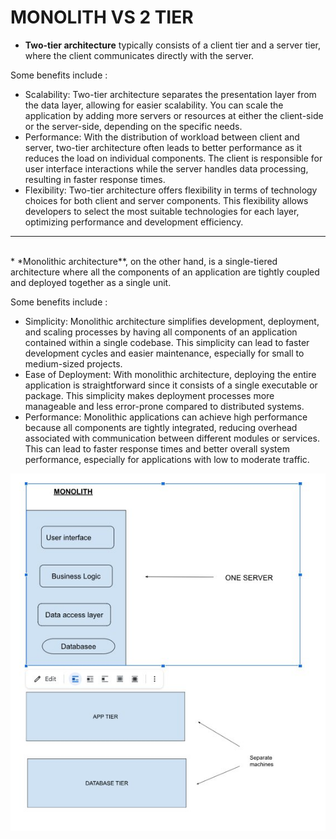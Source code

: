 # MONOLITH VS 2 TIER 




* **Two-tier architecture** typically consists of a client tier and a server tier, where the client communicates directly with the server.  

Some benefits include : 
 * Scalability: Two-tier architecture separates the presentation layer from the data layer, allowing for easier scalability. You can scale the application by adding more servers or resources at either the client-side or the server-side, depending on the specific needs.
* Performance: With the distribution of workload between client and server, two-tier architecture often leads to better performance as it reduces the load on individual components. The client is responsible for user interface interactions while the server handles data processing, resulting in faster response times.
* Flexibility: Two-tier architecture offers flexibility in terms of technology choices for both client and server components. This flexibility allows developers to select the most suitable technologies for each layer, optimizing performance and development efficiency.

*********************************************
<br>
* *Monolithic architecture**, on the other hand, is a single-tiered architecture where all the components of an application are tightly coupled and deployed together as a single unit.

Some benefits include : 
* Simplicity: Monolithic architecture simplifies development, deployment, and scaling processes by having all components of an application contained within a single codebase. This simplicity can lead to faster development cycles and easier maintenance, especially for small to medium-sized projects.
* Ease of Deployment: With monolithic architecture, deploying the entire application is straightforward since it consists of a single executable or package. This simplicity makes deployment processes more manageable and less error-prone compared to distributed systems.
* Performance: Monolithic applications can achieve high performance because all components are tightly integrated, reducing overhead associated with communication between different modules or services. This can lead to faster response times and better overall system performance, especially for applications with low to moderate traffic.

![sds](/pictures/monolith.jpg)